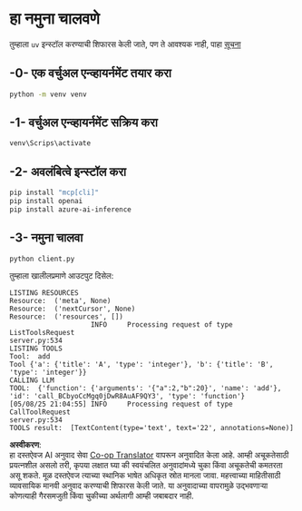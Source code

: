 <!--
CO_OP_TRANSLATOR_METADATA:
{
  "original_hash": "24531f2b6b0f7fa3839accf4dc10088a",
  "translation_date": "2025-07-13T19:15:37+00:00",
  "source_file": "03-GettingStarted/03-llm-client/solution/python/README.md",
  "language_code": "mr"
}
-->
# हा नमुना चालवणे

तुम्हाला `uv` इन्स्टॉल करण्याची शिफारस केली जाते, पण ते आवश्यक नाही, पाहा [सूचना](https://docs.astral.sh/uv/#highlights)

## -0- एक वर्चुअल एन्व्हायर्नमेंट तयार करा

```bash
python -m venv venv
```

## -1- वर्चुअल एन्व्हायर्नमेंट सक्रिय करा

```bash
venv\Scrips\activate
```

## -2- अवलंबित्वे इन्स्टॉल करा

```bash
pip install "mcp[cli]"
pip install openai
pip install azure-ai-inference
```

## -3- नमुना चालवा

```bash
python client.py
```

तुम्हाला खालीलप्रमाणे आउटपुट दिसेल:

```text
LISTING RESOURCES
Resource:  ('meta', None)
Resource:  ('nextCursor', None)
Resource:  ('resources', [])
                    INFO     Processing request of type ListToolsRequest                                                                               server.py:534
LISTING TOOLS
Tool:  add
Tool {'a': {'title': 'A', 'type': 'integer'}, 'b': {'title': 'B', 'type': 'integer'}}
CALLING LLM
TOOL:  {'function': {'arguments': '{"a":2,"b":20}', 'name': 'add'}, 'id': 'call_BCbyoCcMgq0jDwR8AuAF9QY3', 'type': 'function'}
[05/08/25 21:04:55] INFO     Processing request of type CallToolRequest                                                                                server.py:534
TOOLS result:  [TextContent(type='text', text='22', annotations=None)]
```

**अस्वीकरण**:  
हा दस्तऐवज AI अनुवाद सेवा [Co-op Translator](https://github.com/Azure/co-op-translator) वापरून अनुवादित केला आहे. आम्ही अचूकतेसाठी प्रयत्नशील असलो तरी, कृपया लक्षात घ्या की स्वयंचलित अनुवादांमध्ये चुका किंवा अचूकतेची कमतरता असू शकते. मूळ दस्तऐवज त्याच्या स्थानिक भाषेत अधिकृत स्रोत मानला जावा. महत्त्वाच्या माहितीसाठी व्यावसायिक मानवी अनुवाद करण्याची शिफारस केली जाते. या अनुवादाच्या वापरामुळे उद्भवणाऱ्या कोणत्याही गैरसमजुती किंवा चुकीच्या अर्थलागी आम्ही जबाबदार नाही.
